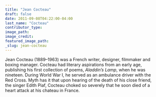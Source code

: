 ```yaml
---
title: "Jean Cocteau"
draft: false
date: 2011-09-08T04:22:00-04:00
last_name: "Cocteau"
contributor_type:
image_path:
image_credit:
featured_image_path:
_slug: jean-cocteau
---
```


Jean Cocteau (1889–1963) was a French writer, designer, filmmaker and boxing manager. Cocteau had literary aspirations from an early age, publishing his first collection of poems, _Aladdin’s Lamp_, when he was nineteen. During World War I, he served as an ambulance driver with the Red Cross. Myth has it that upon hearing of the death of his close friend, the singer Edith Piaf, Cocteau choked so severely that he soon died of a heart attack at his chateau in France.

